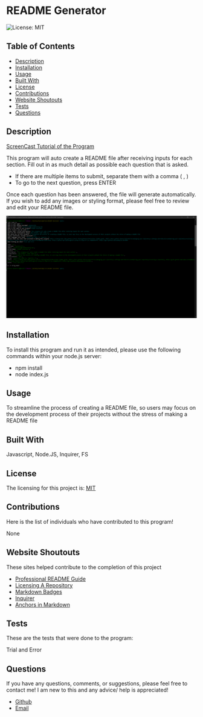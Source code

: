 # README Generator
  
  ![License: MIT](https://img.shields.io/badge/License-MIT-yellow.svg)

  ## Table of Contents
  - [Description](#description)
  - [Installation](#installation)
  - [Usage](#usage)
  - [Built With](#builtwith)
  - [License](#license)
  - [Contributions](#contributions)
  - [Website Shoutouts](#websites)
  - [Tests](#tests)
  - [Questions](#questions)

  ## Description

  [ScreenCast Tutorial of the Program](https://www.screencast.com/t/FHwNjb5pBO)

  This program will auto create a README file after receiving inputs for each section. Fill out in as much detail as possible each question that is asked. 
  - If there are multiple items to submit, separate them with a comma ( , )
  - To go to the next question, press ENTER
  
  Once each question has been answered, the file will generate automatically. If you wish to add any images or styling format, please feel free to review and edit your README file. 
 

  ![NodeExample](./assets/nodeExample.png)

  ## Installation
  To install this program and run it as intended, please use the following commands within your node.js server:

  -  npm install
  -  node index.js

  ## Usage

  To streamline the process of creating a README file, so users may focus on the development process of their projects without the stress of making a README file

  ## Built With
  
  Javascript, Node.JS, Inquirer, FS

  ## License
  The licensing for this project is:
  [MIT](https://opensource.org/licenses/MIT)

  ## Contributions
  Here is the list of individuals who have contributed to this program!
  
  None

  ## Website Shoutouts
  These sites helped contribute to the completion of this project
  
  - [Professional README Guide](https://coding-boot-camp.github.io/full-stack/github/professional-readme-guide) 
  - [Licensing A Repository](https://docs.github.com/en/repositories/managing-your-repositorys-settings-and-features/customizing-your-repository/licensing-a-repository)
  - [Markdown Badges](https://gist.github.com/lukas-h/2a5d00690736b4c3a7ba)
  - [Inquirer](https://javascript.plainenglish.io/how-to-inquirer-js-c10a4e05ef1f) 
  - [Anchors in Markdown](https://gist.github.com/asabaylus/3071099)
  
  ## Tests
  These are the tests that were done to the program:

  Trial and Error

  ## Questions
  If you have any questions, comments, or suggestions, please feel free to contact me! I am new to this and any advice/ help is appreciated!

  - [Github](https://github.com/cpastorelli)
  - [Email](cpastorelli@arcanabrewing.com)

